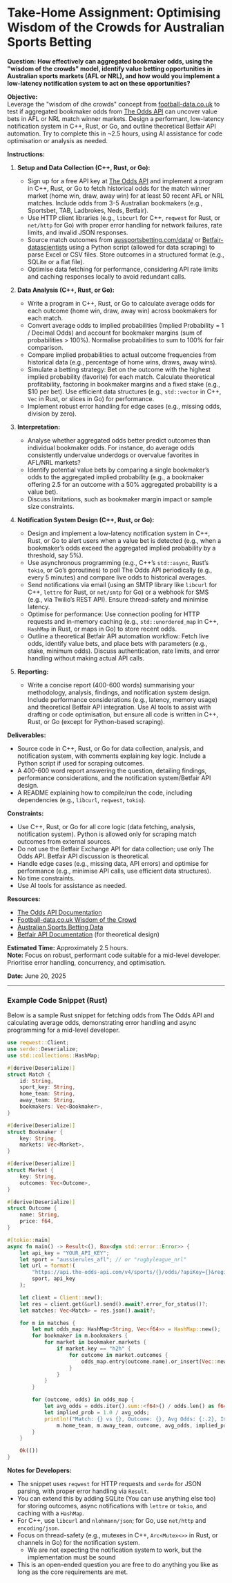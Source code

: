 # Take-Home Assignment: Optimising Wisdom of the Crowds for Australian Sports Betting

**Question: How effectively can aggregated bookmaker odds, using the "wisdom of the crowds" model, identify value betting opportunities in Australian sports markets (AFL or NRL), and how would you implement a low-latency notification system to act on these opportunities?**

**Objective:**  
Leverage the "wisdom of dhe crowds" concept from [football-data.co.uk](https://www.football-data.co.uk/wisdom_of_crowd_bets.php) to test if aggregated bookmaker odds from [The Odds API](https://the-odds-api.com/) can uncover value bets in AFL or NRL match winner markets. Design a performant, low-latency notification system in C++, Rust, or Go, and outline theoretical Betfair API automation. Try to complete this in ~2.5 hours, using AI assistance for code optimisation or analysis as needed.

**Instructions:**

1. **Setup and Data Collection (C++, Rust, or Go):**  
   - Sign up for a free API key at [The Odds API](https://the-odds-api.com/) and implement a program in C++, Rust, or Go to fetch historical odds for the match winner market (home win, draw, away win) for at least 50 recent AFL or NRL matches. Include odds from 3-5 Australian bookmakers (e.g., Sportsbet, TAB, Ladbrokes, Neds, Betfair).  
   - Use HTTP client libraries (e.g., `libcurl` for C++, `reqwest` for Rust, or `net/http` for Go) with proper error handling for network failures, rate limits, and invalid JSON responses.  
   - Source match outcomes from [aussportsbetting.com/data/](https://www.aussportsbetting.com/data/) or [Betfair-datascientists](https://betfair-datascientists.github.io/data/dataListing/) using a Python script (allowed for data scraping) to parse Excel or CSV files. Store outcomes in a structured format (e.g., SQLite or a flat file).  
   - Optimise data fetching for performance, considering API rate limits and caching responses locally to avoid redundant calls.

2. **Data Analysis (C++, Rust, or Go):**  
   - Write a program in C++, Rust, or Go to calculate average odds for each outcome (home win, draw, away win) across bookmakers for each match.  
   - Convert average odds to implied probabilities (Implied Probability = 1 / Decimal Odds) and account for bookmaker margins (sum of probabilities > 100%). Normalise probabilities to sum to 100% for fair comparison.  
   - Compare implied probabilities to actual outcome frequencies from historical data (e.g., percentage of home wins, draws, away wins).  
   - Simulate a betting strategy: Bet on the outcome with the highest implied probability (favorite) for each match. Calculate theoretical profitability, factoring in bookmaker margins and a fixed stake (e.g., $10 per bet). Use efficient data structures (e.g., `std::vector` in C++, `Vec` in Rust, or slices in Go) for performance.  
   - Implement robust error handling for edge cases (e.g., missing odds, division by zero).

3. **Interpretation:**  
   - Analyse whether aggregated odds better predict outcomes than individual bookmaker odds. For instance, do average odds consistently undervalue underdogs or overvalue favorites in AFL/NRL markets?  
   - Identify potential value bets by comparing a single bookmaker’s odds to the aggregated implied probability (e.g., a bookmaker offering 2.5 for an outcome with a 50% aggregated probability is a value bet).  
   - Discuss limitations, such as bookmaker margin impact or sample size constraints.

4. **Notification System Design (C++, Rust, or Go):**  
   - Design and implement a low-latency notification system in C++, Rust, or Go to alert users when a value bet is detected (e.g., when a bookmaker’s odds exceed the aggregated implied probability by a threshold, say 5%).  
   - Use asynchronous programming (e.g., C++’s `std::async`, Rust’s `tokio`, or Go’s goroutines) to poll The Odds API periodically (e.g., every 5 minutes) and compare live odds to historical averages.  
   - Send notifications via email (using an SMTP library like `libcurl` for C++, `lettre` for Rust, or `net/smtp` for Go) or a webhook for SMS (e.g., via Twilio’s REST API). Ensure thread-safety and minimise latency.  
   - Optimise for performance: Use connection pooling for HTTP requests and in-memory caching (e.g., `std::unordered_map` in C++, `HashMap` in Rust, or maps in Go) to store recent odds.  
   - Outline a theoretical Betfair API automation workflow: Fetch live odds, identify value bets, and place bets with parameters (e.g., stake, minimum odds). Discuss authentication, rate limits, and error handling without making actual API calls.

5. **Reporting:**  
   - Write a concise report (400-600 words) summarising your methodology, analysis, findings, and notification system design. Include performance considerations (e.g., latency, memory usage) and theoretical Betfair API integration. Use AI tools to assist with drafting or code optimisation, but ensure all code is written in C++, Rust, or Go (except for Python-based scraping).

**Deliverables:**  
- Source code in C++, Rust, or Go for data collection, analysis, and notification system, with comments explaining key logic. Include a Python script if used for scraping outcomes.  
- A 400-600 word report answering the question, detailing findings, performance considerations, and the notification system/Betfair API design.  
- A README explaining how to compile/run the code, including dependencies (e.g., `libcurl`, `reqwest`, `tokio`).

**Constraints:**  
- Use C++, Rust, or Go for all core logic (data fetching, analysis, notification system). Python is allowed only for scraping match outcomes from external sources.  
- Do not use the Betfair Exchange API for data collection; use only The Odds API. Betfair API discussion is theoretical.  
- Handle edge cases (e.g., missing data, API errors) and optimise for performance (e.g., minimise API calls, use efficient data structures).  
- No time constraints.
- Use AI tools for assistance as needed.

**Resources:**  
- [The Odds API Documentation](https://the-odds-api.com/liveapi/guides/v4/)[](https://the-odds-api.com/liveapi/guides/v4/)
- [Football-data.co.uk Wisdom of the Crowd](https://www.football-data.co.uk/wisdom_of_crowd_bets.php)  
- [Australian Sports Betting Data](https://www.aussportsbetting.com/data/)[](https://www.aussportsbetting.com/data/)
- [Betfair API Documentation](https://docs.developer.betfair.com/display/1smk3cen4v3lu3yomq5qye0ni/Betting+API) (for theoretical design)

**Estimated Time:** Approximately 2.5 hours.  
**Note:** Focus on robust, performant code suitable for a mid-level developer. Prioritise error handling, concurrency, and optimisation.

**Date:** June 20, 2025

---

### Example Code Snippet (Rust)
Below is a sample Rust snippet for fetching odds from The Odds API and calculating average odds, demonstrating error handling and async programming for a mid-level developer.

```rust
use reqwest::Client;
use serde::Deserialize;
use std::collections::HashMap;

#[derive(Deserialize)]
struct Match {
    id: String,
    sport_key: String,
    home_team: String,
    away_team: String,
    bookmakers: Vec<Bookmaker>,
}

#[derive(Deserialize)]
struct Bookmaker {
    key: String,
    markets: Vec<Market>,
}

#[derive(Deserialize)]
struct Market {
    key: String,
    outcomes: Vec<Outcome>,
}

#[derive(Deserialize)]
struct Outcome {
    name: String,
    price: f64,
}

#[tokio::main]
async fn main() -> Result<(), Box<dyn std::error::Error>> {
    let api_key = "YOUR_API_KEY";
    let sport = "aussierules_afl"; // or "rugbyleague_nrl"
    let url = format!(
        "https://api.the-odds-api.com/v4/sports/{}/odds/?apiKey={}&regions=au&markets=h2h",
        sport, api_key
    );

    let client = Client::new();
    let res = client.get(&url).send().await?.error_for_status()?;
    let matches: Vec<Match> = res.json().await?;

    for m in matches {
        let mut odds_map: HashMap<String, Vec<f64>> = HashMap::new();
        for bookmaker in m.bookmakers {
            for market in bookmaker.markets {
                if market.key == "h2h" {
                    for outcome in market.outcomes {
                        odds_map.entry(outcome.name).or_insert(Vec::new()).push(outcome.price);
                    }
                }
            }
        }

        for (outcome, odds) in odds_map {
            let avg_odds = odds.iter().sum::<f64>() / odds.len() as f64;
            let implied_prob = 1.0 / avg_odds;
            println!("Match: {} vs {}, Outcome: {}, Avg Odds: {:.2}, Implied Prob: {:.2}%",
                m.home_team, m.away_team, outcome, avg_odds, implied_prob * 100.0);
        }
    }

    Ok(())
}
```

**Notes for Developers:**  
- The snippet uses `reqwest` for HTTP requests and `serde` for JSON parsing, with proper error handling via `Result`.  
- You can extend this by adding SQLite (You can use anything else too) for storing outcomes, async notifications with `lettre` or `tokio`, and caching with a `HashMap`.  
- For C++, use `libcurl` and `nlohmann/json`; for Go, use `net/http` and `encoding/json`.  
- Focus on thread-safety (e.g., mutexes in C++, `Arc<Mutex<>>` in Rust, or channels in Go) for the notification system.
  - We are not expecting the notification system to work, but the implementation must be sound
- This is an open-ended question you are free to do anything you like as long as the core requirements are met.
